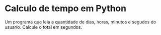 # Calculo de tempo em Python 
<p>Um programa que leia a quantidade de dias, horas, minutos e segudos do usuario. Calcule o total em segundos.</p>
